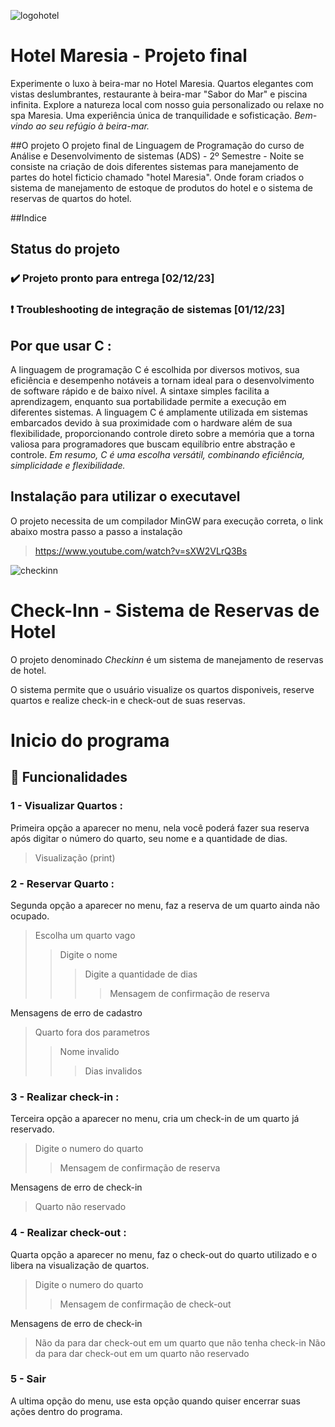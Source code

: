 ![logohotel](https://github.com/GabrielJordaoM/projeto-hotel/assets/69699073/4c2704f2-4163-4ef5-be51-d587137d24b5)

# Hotel Maresia - Projeto final 
Experimente o luxo à beira-mar no Hotel Maresia. Quartos elegantes com vistas deslumbrantes, restaurante à beira-mar "Sabor do Mar" e piscina infinita. Explore a natureza local com nosso guia personalizado ou relaxe no spa Maresia. Uma experiência única de tranquilidade e sofisticação. _Bem-vindo ao seu refúgio à beira-mar._

##O projeto
O projeto final de Linguagem de Programação do curso de Análise e Desenvolvimento de sistemas (ADS) - 2º Semestre - Noite se consiste na criação de dois diferentes sistemas para manejamento de partes do hotel ficticio chamado "hotel Maresia". Onde foram criados o sistema de manejamento de estoque de produtos do hotel e o sistema de reservas de quartos do hotel. 

##Indice

## Status do projeto 
  ### ✔️ Projeto pronto para entrega [02/12/23]
  ### ❗  Troubleshooting de integração de sistemas [01/12/23]

## Por que usar C :

A linguagem de programação C é escolhida por diversos motivos, sua eficiência e desempenho notáveis a tornam ideal para o desenvolvimento de software rápido e de baixo nível. A sintaxe simples facilita a aprendizagem, enquanto sua portabilidade permite a execução em diferentes sistemas. A linguagem C é amplamente utilizada em sistemas embarcados devido à sua proximidade com o hardware além de sua flexibilidade, proporcionando controle direto sobre a memória que a torna valiosa para programadores que buscam equilíbrio entre abstração e controle. _Em resumo, C é uma escolha versátil, combinando eficiência, simplicidade e flexibilidade._

## Instalação para utilizar o executavel 
O projeto necessita de um compilador MinGW para execução correta, o link abaixo mostra passo a passo a instalação
  >https://www.youtube.com/watch?v=sXW2VLrQ3Bs

![checkinn](https://github.com/GabrielJordaoM/projeto-hotel/assets/69699073/c288e1bc-5d52-47cc-ad85-23c4458d3154)

# Check-Inn - Sistema de Reservas de Hotel
O projeto denominado _Checkinn_ é um sistema de manejamento de reservas de hotel. 

O sistema permite que o usuário visualize os quartos disponiveis, reserve quartos e realize check-in e check-out de suas reservas. 

# Inicio do programa

## 🔨 Funcionalidades 
### 1 - Visualizar Quartos :
Primeira opção a aparecer no menu, nela você poderá fazer sua reserva após digitar o número do quarto, seu nome e a quantidade de dias.
  >Visualização (print)

### 2 - Reservar Quarto :
Segunda opção a aparecer no menu, faz a reserva de um quarto ainda não ocupado. 
  >Escolha um quarto vago
  >>Digite o nome
  >>>Digite a quantidade de dias
  >>>>Mensagem de confirmação de reserva

Mensagens de erro de cadastro 
  >Quarto fora dos parametros
  >>Nome invalido
  >>>Dias invalidos

### 3 - Realizar check-in :
Terceira opção a aparecer no menu, cria um check-in de um quarto já reservado. 
  >Digite o numero do quarto
  >>Mensagem de confirmação de reserva

Mensagens de erro de check-in
  >Quarto não reservado 

### 4 - Realizar check-out :
Quarta opção a aparecer no menu, faz o check-out do quarto utilizado e o libera na visualização de quartos. 
  >Digite o numero do quarto
  >>Mensagem de confirmação de check-out

Mensagens de erro de check-in
  >Não da para dar check-out em um quarto que não tenha check-in
  >Não da para dar check-out em um quarto não reservado

### 5 - Sair
A ultima opção do menu, use esta opção quando quiser encerrar suas ações dentro do programa.
